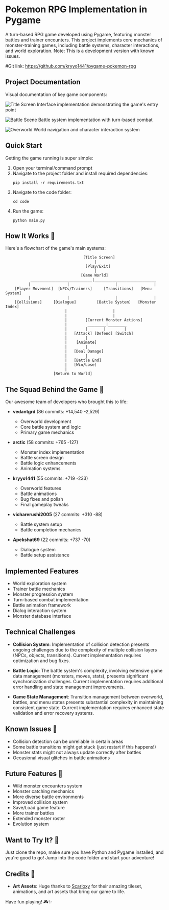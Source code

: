 # Pokemon RPG Implementation in Pygame

A turn-based RPG game developed using Pygame, featuring monster battles and trainer encounters. This project implements core mechanics of monster-training games, including battle systems, character interactions, and world exploration. Note: This is a development version with known issues.

#Git link: https://github.com/kryyo1441/pygame-pokemon-rpg

## Project Documentation

Visual documentation of key game components:

![Title Screen](readme/title_screen.png)
Interface implementation demonstrating the game's entry point

![Battle Scene](readme/battle.png)
Battle system implementation with turn-based combat

![Overworld](readme/overworld.png)
World navigation and character interaction system

## Quick Start

Getting the game running is super simple:
1. Open your terminal/command prompt
2. Navigate to the project folder and install required dependencies:
   ```
   pip install -r requirements.txt
   ```
3. Navigate to the code folder:
   ```
   cd code
   ```
4. Run the game:
   ```
   python main.py
   ```

## How It Works 🔄

Here's a flowchart of the game's main systems:

```
                                  [Title Screen]
                                       |
                                   [Play/Exit]
                                       |
                                 [Game World]
           ___________________________|___________________________
          |                |                    |                |
    [Player Movement]  [NPCs/Trainers]     [Transitions]   [Menu System]
          |                |                    |                |
    [Collisions]     [Dialogue]         [Battle System]   [Monster Index]
                          |                    |
                          |                    |
                          |        [Current Monster Actions]
                          |         ________|________
                          |        |       |        |
                          |   [Attack] [Defend] [Switch]
                          |        |
                          |    [Animate]
                          |        |
                          |   [Deal Damage]
                          |        |
                          |   [Battle End]
                          |   [Win/Lose]
                          |
                     [Return to World]
```

## The Squad Behind the Game 👥

Our awesome team of developers who brought this to life:

* **vedantgrd** (86 commits: +14,540 -2,529)
  - Overworld development
  - Core battle system and logic
  - Primary game mechanics

* **arctic** (58 commits: +765 -127)
  - Monster index implementation
  - Battle screen design
  - Battle logic enhancements
  - Animation systems

* **kryyo1441** (55 commits: +719 -233)
  - Overworld features
  - Battle animations
  - Bug fixes and polish
  - Final gameplay tweaks

* **vicharerushi2005** (27 commits: +310 -88)
  - Battle system setup
  - Battle completion mechanics

* **Apekshat69** (22 commits: +737 -70)
  - Dialogue system
  - Battle setup assistance

## Implemented Features

* World exploration system
* Trainer battle mechanics
* Monster progression system
* Turn-based combat implementation
* Battle animation framework
* Dialog interaction system
* Monster database interface

## Technical Challenges

* **Collision System**: Implementation of collision detection presents ongoing challenges due to the complexity of multiple collision layers (NPCs, objects, transitions). Current implementation requires optimization and bug fixes.

* **Battle Logic**: The battle system's complexity, involving extensive game data management (monsters, moves, stats), presents significant synchronization challenges. Current implementation requires additional error handling and state management improvements.

* **Game State Management**: Transition management between overworld, battles, and menu states presents substantial complexity in maintaining consistent game state. Current implementation requires enhanced state validation and error recovery systems.

## Known Issues 🐛

* Collision detection can be unreliable in certain areas
* Some battle transitions might get stuck (just restart if this happens!)
* Monster stats might not always update correctly after battles
* Occasional visual glitches in battle animations

## Future Features 🚀

* Wild monster encounters system
* Monster catching mechanics
* More diverse battle environments
* Improved collision system
* Save/Load game feature
* More trainer battles
* Extended monster roster
* Evolution system

## Want to Try It? 🎯

Just clone the repo, make sure you have Python and Pygame installed, and you're good to go! Jump into the code folder and start your adventure!

## Credits 🎨

* **Art Assets**: Huge thanks to [Scarloxy](https://scarloxy.itch.io/mpwsp01) for their amazing tileset, animations, and art assets that bring our game to life.

Have fun playing! 🎮✨